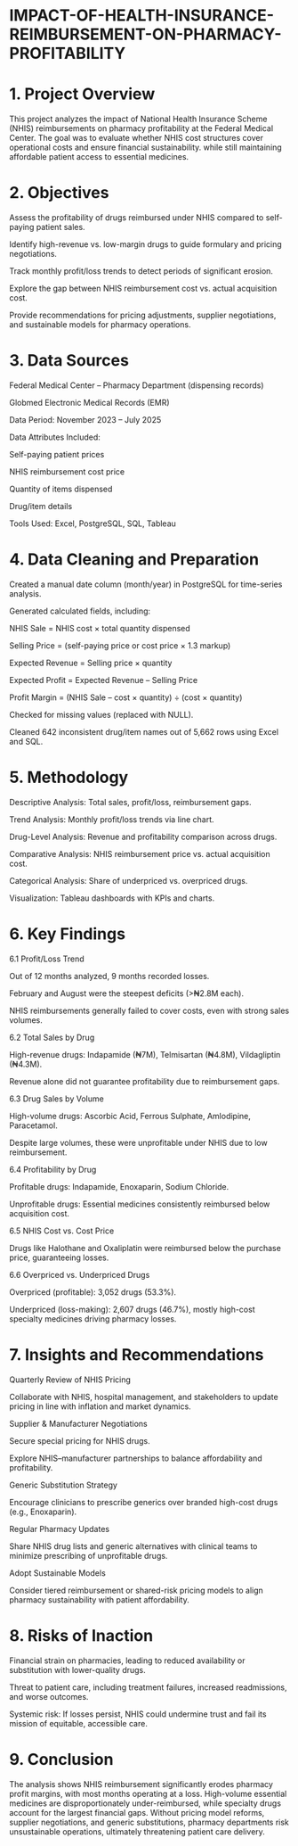 # IMPACT-OF-HEALTH-INSURANCE-REIMBURSEMENT-ON-PHARMACY-PROFITABILITY

# 1. Project Overview
This project analyzes the impact of National Health Insurance Scheme (NHIS) reimbursements on pharmacy profitability at the Federal Medical Center. 
The goal was to evaluate whether NHIS cost structures cover operational costs and ensure financial sustainability. 
while still maintaining affordable patient access to essential medicines.


# 2. Objectives

Assess the profitability of drugs reimbursed under NHIS compared to self-paying patient sales.

Identify high-revenue vs. low-margin drugs to guide formulary and pricing negotiations.

Track monthly profit/loss trends to detect periods of significant erosion.

Explore the gap between NHIS reimbursement cost vs. actual acquisition cost.

Provide recommendations for pricing adjustments, supplier negotiations, and sustainable models for pharmacy operations.

# 3. Data Sources

Federal Medical Center – Pharmacy Department (dispensing records)

Globmed Electronic Medical Records (EMR)

Data Period: November 2023 – July 2025

Data Attributes Included:

Self-paying patient prices

NHIS reimbursement cost price

Quantity of items dispensed

Drug/item details

Tools Used: Excel, PostgreSQL, SQL, Tableau

# 4. Data Cleaning and Preparation

Created a manual date column (month/year) in PostgreSQL for time-series analysis.

Generated calculated fields, including:

NHIS Sale = NHIS cost × total quantity dispensed

Selling Price = (self-paying price or cost price × 1.3 markup)

Expected Revenue = Selling price × quantity

Expected Profit = Expected Revenue – Selling Price

Profit Margin = (NHIS Sale – cost × quantity) ÷ (cost × quantity)

Checked for missing values (replaced with NULL).

Cleaned 642 inconsistent drug/item names out of 5,662 rows using Excel and SQL.

# 5. Methodology

Descriptive Analysis: Total sales, profit/loss, reimbursement gaps.

Trend Analysis: Monthly profit/loss trends via line chart.

Drug-Level Analysis: Revenue and profitability comparison across drugs.

Comparative Analysis: NHIS reimbursement price vs. actual acquisition cost.

Categorical Analysis: Share of underpriced vs. overpriced drugs.

Visualization: Tableau dashboards with KPIs and charts.

# 6. Key Findings

6.1 Profit/Loss Trend

Out of 12 months analyzed, 9 months recorded losses.

February and August were the steepest deficits (>₦2.8M each).

NHIS reimbursements generally failed to cover costs, even with strong sales volumes.

6.2 Total Sales by Drug

High-revenue drugs: Indapamide (₦7M), Telmisartan (₦4.8M), Vildagliptin (₦4.3M).

Revenue alone did not guarantee profitability due to reimbursement gaps.

6.3 Drug Sales by Volume

High-volume drugs: Ascorbic Acid, Ferrous Sulphate, Amlodipine, Paracetamol.

Despite large volumes, these were unprofitable under NHIS due to low reimbursement.

6.4 Profitability by Drug

Profitable drugs: Indapamide, Enoxaparin, Sodium Chloride.

Unprofitable drugs: Essential medicines consistently reimbursed below acquisition cost.

6.5 NHIS Cost vs. Cost Price

Drugs like Halothane and Oxaliplatin were reimbursed below the purchase price, guaranteeing losses.

6.6 Overpriced vs. Underpriced Drugs

Overpriced (profitable): 3,052 drugs (53.3%).

Underpriced (loss-making): 2,607 drugs (46.7%), mostly high-cost specialty medicines driving pharmacy losses.

# 7. Insights and Recommendations

Quarterly Review of NHIS Pricing

Collaborate with NHIS, hospital management, and stakeholders to update pricing in line with inflation and market dynamics.

Supplier & Manufacturer Negotiations

Secure special pricing for NHIS drugs.

Explore NHIS–manufacturer partnerships to balance affordability and profitability.

Generic Substitution Strategy

Encourage clinicians to prescribe generics over branded high-cost drugs (e.g., Enoxaparin).

Regular Pharmacy Updates

Share NHIS drug lists and generic alternatives with clinical teams to minimize prescribing of unprofitable drugs.

Adopt Sustainable Models

Consider tiered reimbursement or shared-risk pricing models to align pharmacy sustainability with patient affordability.

# 8. Risks of Inaction

Financial strain on pharmacies, leading to reduced availability or substitution with lower-quality drugs.

Threat to patient care, including treatment failures, increased readmissions, and worse outcomes.

Systemic risk: If losses persist, NHIS could undermine trust and fail its mission of equitable, accessible care.

# 9. Conclusion

The analysis shows NHIS reimbursement significantly erodes pharmacy profit margins, with most months operating at a loss.
High-volume essential medicines are disproportionately under-reimbursed, while specialty drugs account for the largest financial gaps. 
Without pricing model reforms, supplier negotiations, and generic substitutions, pharmacy departments risk unsustainable operations, ultimately threatening patient care delivery.
